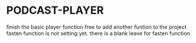 # PODCAST-PLAYER

finish the basic player function
free to add another funtion to the project
fasten function is not setting yet. there is a blank leave for fasten function

